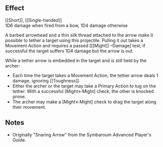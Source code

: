 ## Effect
[[Short]], [[Single-handed]]<br>1D6 damage when fired from a bow, 1D4 damage otherwise

A barbed arrowhead and a thin silk thread attached to the arrow make it possible to tether a target using this projectile. Pulling it out takes a Movement Action and requires a passed \[[[Might]] –Damage\] test; if successful the target suffers 1D4 damage but the arrow is out.

While a tether arrow is embedded in the target and is still held by the archer:
* Each time the target takes a Movement Action, the tether arrow deals 1 damage, ignoring [[Toughness]].
* Either the archer or the target may take a Primary Action to tug on the tether. With a successful \[Might←Might\] check, the other is knocked prone.
* The archer may make a \[Might←Might\] check to drag the target along their movement.
## Notes
* Originally "Snaring Arrow" from the Symbaroum Advanced Player's Guide.